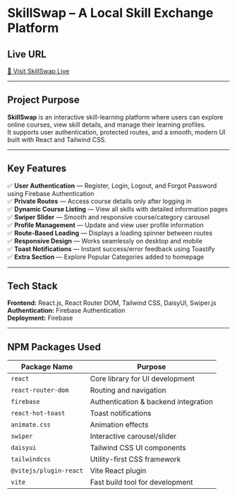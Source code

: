 #  SkillSwap – A Local Skill Exchange Platform

##  Live URL
[🔗 Visit SkillSwap Live](https://my-application-40e3b.web.app/)

---

##  Project Purpose
**SkillSwap** is an interactive skill-learning platform where users can explore online courses, view skill details, and manage their learning profiles.  
It supports user authentication, protected routes, and a smooth, modern UI built with React and Tailwind CSS.

---

##  Key Features
✅ **User Authentication** — Register, Login, Logout, and Forgot Password using Firebase Authentication  
✅ **Private Routes** — Access course details only after logging in  
✅ **Dynamic Course Listing** — View all skills with detailed information pages  
✅ **Swiper Slider** — Smooth and responsive course/category carousel  
✅ **Profile Management** — Update and view user profile information  
✅ **Route-Based Loading** — Displays a loading spinner between routes  
✅ **Responsive Design** — Works seamlessly on desktop and mobile  
✅ **Toast Notifications** — Instant success/error feedback using Toastify  
✅ **Extra Section** — Explore Popular Categories added to homepage  

---

## Tech Stack
**Frontend:** React.js, React Router DOM, Tailwind CSS, DaisyUI, Swiper.js  
**Authentication:** Firebase Authentication  
**Deployment:** Firebase

---

##  NPM Packages Used

| Package Name | Purpose |
|---------------|----------|
| `react` | Core library for UI development |
| `react-router-dom` | Routing and navigation |
| `firebase` | Authentication & backend integration |
| `react-hot-toast` | Toast notifications |
| `animate.css` | Animation effects |
| `swiper` | Interactive carousel/slider |
| `daisyui` | Tailwind CSS UI components |
| `tailwindcss` | Utility-first CSS framework |
| `@vitejs/plugin-react` | Vite React plugin |
| `vite` | Fast build tool for development |


